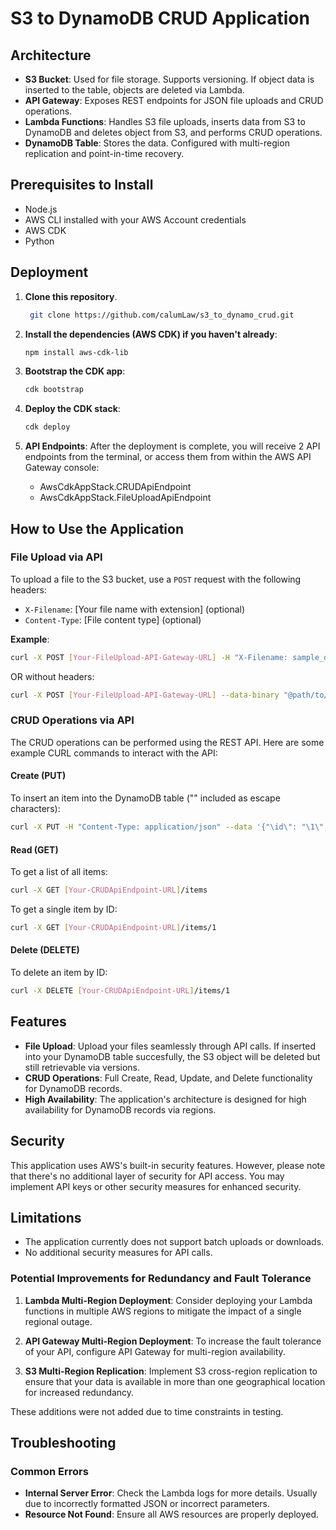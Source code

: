 # S3 to DynamoDB CRUD Application

## Architecture

- **S3 Bucket**: Used for file storage. Supports versioning. If object data is inserted to the table, objects are deleted via Lambda.
- **API Gateway**: Exposes REST endpoints for JSON file uploads and CRUD operations.
- **Lambda Functions**: Handles S3 file uploads, inserts data from S3 to DynamoDB and deletes object from S3, and performs CRUD operations.
- **DynamoDB Table**: Stores the data. Configured with multi-region replication and point-in-time recovery.

## Prerequisites to Install

- Node.js
- AWS CLI installed with your AWS Account credentials
- AWS CDK 
- Python

## Deployment

1. **Clone this repository**.
   ```bash
    git clone https://github.com/calumLaw/s3_to_dynamo_crud.git
    ```
3. **Install the dependencies (AWS CDK) if you haven't already**:
    ```bash
    npm install aws-cdk-lib
    ```
4. **Bootstrap the CDK app**:
    ```bash
    cdk bootstrap
    ```
5. **Deploy the CDK stack**:
    ```bash
    cdk deploy
    ```

6. **API Endpoints**: After the deployment is complete, you will receive 2 API endpoints from the terminal, or access them from within the AWS API Gateway console:
    - AwsCdkAppStack.CRUDApiEndpoint
    - AwsCdkAppStack.FileUploadApiEndpoint

## How to Use the Application

### File Upload via API

To upload a file to the S3 bucket, use a `POST` request with the following headers:

- `X-Filename`: [Your file name with extension] (optional)
- `Content-Type`: [File content type] (optional)

**Example**:
```bash
curl -X POST [Your-FileUpload-API-Gateway-URL] -H "X-Filename: sample_data.json" --data-binary "@path/to/sample_data.json"
```
OR without headers:
```bash
curl -X POST [Your-FileUpload-API-Gateway-URL] --data-binary "@path/to/sample_data.json"
```

### CRUD Operations via API

The CRUD operations can be performed using the REST API. Here are some example CURL commands to interact with the API:

#### Create (PUT)

To insert an item into the DynamoDB table ("\" included as escape characters):

```bash
curl -X PUT -H "Content-Type: application/json" --data '{"\id\": "\1\", "\name\": "\Apple\"}' [Your-CRUDApiEndpoint-URL]/items
```

#### Read (GET)

To get a list of all items:

```bash
curl -X GET [Your-CRUDApiEndpoint-URL]/items
```

To get a single item by ID:

```bash
curl -X GET [Your-CRUDApiEndpoint-URL]/items/1
```

#### Delete (DELETE)

To delete an item by ID:

```bash
curl -X DELETE [Your-CRUDApiEndpoint-URL]/items/1
```


## Features

- **File Upload**: Upload your files seamlessly through API calls. If inserted into your DynamoDB table succesfully, the S3 object will be deleted but still retrievable via versions. 
- **CRUD Operations**: Full Create, Read, Update, and Delete functionality for DynamoDB records.
- **High Availability**: The application's architecture is designed for high availability for DynamoDB records via regions.
  
## Security

This application uses AWS's built-in security features. However, please note that there's no additional layer of security for API access. You may implement API keys or other security measures for enhanced security.

## Limitations

- The application currently does not support batch uploads or downloads.
- No additional security measures for API calls.

### Potential Improvements for Redundancy and Fault Tolerance

1. **Lambda Multi-Region Deployment**: Consider deploying your Lambda functions in multiple AWS regions to mitigate the impact of a single regional outage.

2. **API Gateway Multi-Region Deployment**: To increase the fault tolerance of your API, configure API Gateway for multi-region availability.

3. **S3 Multi-Region Replication**: Implement S3 cross-region replication to ensure that your data is available in more than one geographical location for increased redundancy.

These additions were not added due to time constraints in testing.

## Troubleshooting

### Common Errors

- **Internal Server Error**: Check the Lambda logs for more details. Usually due to incorrectly formatted JSON or incorrect parameters.
- **Resource Not Found**: Ensure all AWS resources are properly deployed.

